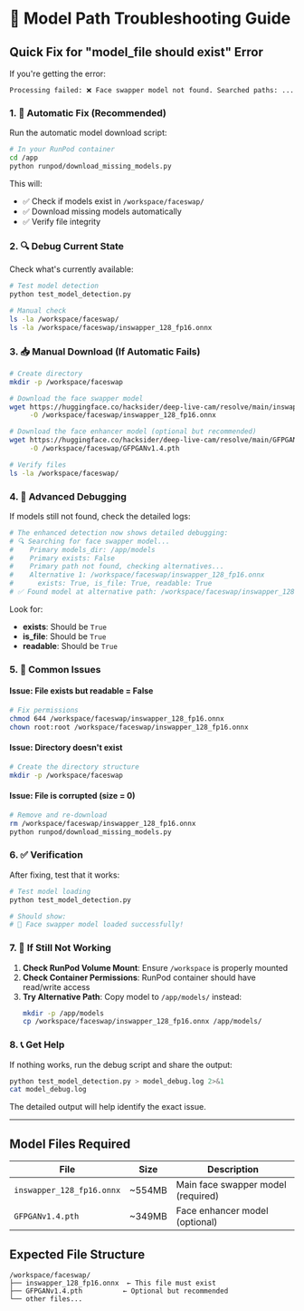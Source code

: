 # 🔧 Model Path Troubleshooting Guide

## Quick Fix for "model_file should exist" Error

If you're getting the error:
```
Processing failed: ❌ Face swapper model not found. Searched paths: ...
```

### 1. 🚀 Automatic Fix (Recommended)

Run the automatic model download script:
```bash
# In your RunPod container
cd /app
python runpod/download_missing_models.py
```

This will:
- ✅ Check if models exist in `/workspace/faceswap/`
- ✅ Download missing models automatically
- ✅ Verify file integrity

### 2. 🔍 Debug Current State

Check what's currently available:
```bash
# Test model detection
python test_model_detection.py

# Manual check
ls -la /workspace/faceswap/
ls -la /workspace/faceswap/inswapper_128_fp16.onnx
```

### 3. 📥 Manual Download (If Automatic Fails)

```bash
# Create directory
mkdir -p /workspace/faceswap

# Download the face swapper model
wget https://huggingface.co/hacksider/deep-live-cam/resolve/main/inswapper_128_fp16.onnx \
     -O /workspace/faceswap/inswapper_128_fp16.onnx

# Download the face enhancer model (optional but recommended)
wget https://huggingface.co/hacksider/deep-live-cam/resolve/main/GFPGANv1.4.pth \
     -O /workspace/faceswap/GFPGANv1.4.pth

# Verify files
ls -la /workspace/faceswap/
```

### 4. 🔧 Advanced Debugging

If models still not found, check the detailed logs:

```bash
# The enhanced detection now shows detailed debugging:
# 🔍 Searching for face swapper model...
#    Primary models_dir: /app/models
#    Primary exists: False
#    Primary path not found, checking alternatives...
#    Alternative 1: /workspace/faceswap/inswapper_128_fp16.onnx
#      exists: True, is_file: True, readable: True
# ✅ Found model at alternative path: /workspace/faceswap/inswapper_128_fp16.onnx
```

Look for:
- **exists**: Should be `True`
- **is_file**: Should be `True`  
- **readable**: Should be `True`

### 5. 🐛 Common Issues

#### Issue: File exists but readable = False
```bash
# Fix permissions
chmod 644 /workspace/faceswap/inswapper_128_fp16.onnx
chown root:root /workspace/faceswap/inswapper_128_fp16.onnx
```

#### Issue: Directory doesn't exist
```bash
# Create the directory structure
mkdir -p /workspace/faceswap
```

#### Issue: File is corrupted (size = 0)
```bash
# Remove and re-download
rm /workspace/faceswap/inswapper_128_fp16.onnx
python runpod/download_missing_models.py
```

### 6. ✅ Verification

After fixing, test that it works:
```bash
# Test model loading
python test_model_detection.py

# Should show:
# 🎉 Face swapper model loaded successfully!
```

### 7. 🔄 If Still Not Working

1. **Check RunPod Volume Mount**: Ensure `/workspace` is properly mounted
2. **Check Container Permissions**: RunPod container should have read/write access
3. **Try Alternative Path**: Copy model to `/app/models/` instead:
   ```bash
   mkdir -p /app/models
   cp /workspace/faceswap/inswapper_128_fp16.onnx /app/models/
   ```

### 8. 📞 Get Help

If nothing works, run the debug script and share the output:
```bash
python test_model_detection.py > model_debug.log 2>&1
cat model_debug.log
```

The detailed output will help identify the exact issue.

---

## Model Files Required

| File | Size | Description |
|------|------|-------------|
| `inswapper_128_fp16.onnx` | ~554MB | Main face swapper model (required) |
| `GFPGANv1.4.pth` | ~349MB | Face enhancer model (optional) |

## Expected File Structure

```
/workspace/faceswap/
├── inswapper_128_fp16.onnx  ← This file must exist
├── GFPGANv1.4.pth          ← Optional but recommended
└── other files...
``` 